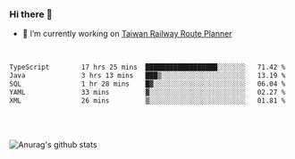 ### Hi there 👋

- 🔭 I’m currently working on [Taiwan Railway Route Planner](https://github.com/Taiwan-Railway-Route-Planner)

<br/>

<!--START_SECTION:waka-->

```txt
TypeScript        17 hrs 25 mins  ██████████████████░░░░░░░   71.42 %
Java              3 hrs 13 mins   ███▒░░░░░░░░░░░░░░░░░░░░░   13.19 %
SQL               1 hr 28 mins    █▓░░░░░░░░░░░░░░░░░░░░░░░   06.04 %
YAML              33 mins         ▓░░░░░░░░░░░░░░░░░░░░░░░░   02.27 %
XML               26 mins         ▒░░░░░░░░░░░░░░░░░░░░░░░░   01.81 %
```

<!--END_SECTION:waka-->

<br/>
<br/>

![Anurag's github stats](https://github-readme-stats.vercel.app/api?username=DepickereSven&show_icons=true&theme=tokyonight)



<!--
**DepickereSven/DepickereSven** is a ✨ _special_ ✨ repository because its `README.md` (this file) appears on your GitHub profile.

Here are some ideas to get you started:

- 🔭 I’m currently working on ...
- 🌱 I’m currently learning ...
- 👯 I’m looking to collaborate on ...
- 🤔 I’m looking for help with ...
- 💬 Ask me about ...
- 📫 How to reach me: ...
- 😄 Pronouns: ...
- ⚡ Fun fact: ...
-->
